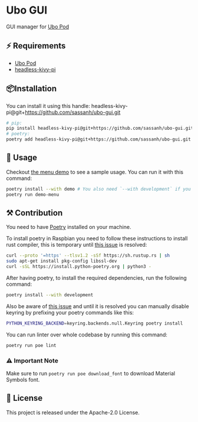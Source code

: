 # Ubo GUI

GUI manager for [Ubo Pod](https://github.com/ubopod)

## ⚡️ Requirements

- [Ubo Pod](https://github.com/ubopod)
- [headless-kivy-pi](https://github.com/sassanh/headless-kivy-pi)

## 📦Installation

You can install it using this handle: headless-kivy-pi@git+<https://github.com/sassanh/ubo-gui.git>

```sh
# pip:
pip install headless-kivy-pi@git+https://github.com/sassanh/ubo-gui.git
# poetry:
poetry add headless-kivy-pi@git+https://github.com/sassanh/ubo-gui.git
```

## 🚀 Usage

Checkout [the menu demo](./demo/menu.py) to see a sample usage. You can run it with this command:

```sh
poetry install --with demo # You also need `--with development` if you want to run it on a non-raspberry machine
poetry run demo-menu
```

## ⚒️ Contribution

You need to have [Poetry](https://python-poetry.org/) installed on your machine.

To install poetry in Raspbian you need to follow these instructions to install rust compiler, this is temporary until [this issue](https://github.com/python-poetry/poetry/issues/7645) is resolved:

```sh
curl --proto '=https' --tlsv1.2 -sSf https://sh.rustup.rs | sh
sudo apt-get install pkg-config libssl-dev
curl -sSL https://install.python-poetry.org | python3 -
```

After having poetry, to install the required dependencies, run the following command:

```sh
poetry install --with development
```

Also be aware of [this issue](https://github.com/python-poetry/poetry/issues/1917) and until it is resolved you can manually disable keyring by prefixing your poetry commands like this:

```sh
PYTHON_KEYRING_BACKEND=keyring.backends.null.Keyring poetry install
```

You can run linter over whole codebase by running this command:

```sh
poetry run poe lint
```

### ⚠️ Important Note

Make sure to run `poetry run poe download_font` to download Material Symbols font.

## 📜 License

This project is released under the Apache-2.0 License.
